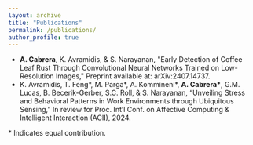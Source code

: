 ```yaml
---
layout: archive
title: "Publications"
permalink: /publications/
author_profile: true
---
```


- **A. Cabrera**, K. Avramidis, & S. Narayanan, "Early Detection of Coffee Leaf Rust Through Convolutional Neural Networks Trained on Low-Resolution Images," Preprint available at: arXiv:2407.14737.
- K. Avramidis, T. Feng\*, M. Parga\*, A. Kommineni\*, **A. Cabrera\***, G.M. Lucas, B. Becerik-Gerber, S.C. Roll, & S. Narayanan, “Unveiling Stress and Behavioral Patterns in Work Environments through Ubiquitous Sensing,” In review for Proc. Int’l Conf. on Affective Computing & Intelligent Interaction (ACII), 2024.

\* Indicates equal contribution.
